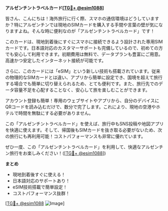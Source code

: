**アルゼンチントラベルカード[[TG💪+ @esim1088](https://t.me/s/esim1088)]**

皆さん、こんにちは！海外旅行に行く際、スマホの通信環境はどうしていますか？特にアルゼンチンでは現地のSIMカードを購入する手間や言葉の壁が気になりますよね。そんな時に便利なのが「アルゼンチントラベルカード」です！

このカードは、現地到着後にすぐにスマホに接続できるよう設計された専用SIMカードです。日本語対応のカスタマーサポートも完備しているので、初めての方でも安心して利用できます。初期費用は無料で、データプランも豊富にご用意。高速かつ安定したインターネット接続が可能です。

さらに、このカードには「eSIM」という新しい技術も搭載されています。従来の物理的なSIMカードとは違い、アプリから簡単に設定でき、国境を超えて旅行する場合でも簡単に切り替えられるため、とても便利です。また、旅行先でのデータ容量不足を心配することなく、安心して旅を楽しむことができます。

アカウント登録も簡単！専用のウェブサイトやアプリから、自分のデバイスにQRコードを読み込むだけで、数分で完了します。これにより、現地の空港やホテルで時間を無駄にする必要がありません。

この「アルゼンチントラベルカード」を使えば、旅行中もSNS投稿や地図アプリを快適に使えます。そして、帰国後もSIMカードを抜き取る必要がないため、次の旅行にも再利用可能！コストパフォーマンスも非常に優れています。

ぜひ一度、この「アルゼンチントラベルカード」を利用して、快適なアルゼンチン旅行をお楽しみください！([[TG💪+ @esim1088](https://t.me/s/esim1088)])

**まとめ**
- 現地到着後すぐに使える！
- 日本語対応のサポートあり！
- eSIM技術搭載で簡単設定！
- コストパフォーマンス抜群！

[[TG💪+ @esim1088](https://t.me/s/esim1088) ![Image](https://i.postimg.cc/Y0z9fWf4/image.png)]